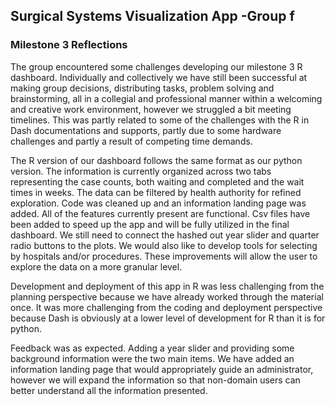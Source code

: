 ## Surgical Systems Visualization App -Group f 

### Milestone 3 Reflections
The group encountered some challenges developing our milestone 3  R dashboard.  Individually and collectively we have still been successful at making group decisions, distributing tasks, problem solving and brainstorming, all in a collegial and professional manner within a welcoming and creative work environment, however we struggled a bit meeting timelines.  This was partly related to some of the challenges with the R in Dash documentations and supports, partly due to some hardware challenges and partly a result of competing time demands. 

The R version of our dashboard follows the same format as our python version. The information is currently organized across two tabs representing the case counts, both waiting and completed and the wait times in weeks. The data can be filtered by health authority for refined exploration.  Code was cleaned up and an information landing page was added. All of the features currently present are functional. Csv files have been added to speed up the app and will be fully utilized in the final dashboard.  We still need to connect the hashed out year slider and quarter radio buttons to the plots. We would also like to develop tools for selecting by hospitals and/or procedures.  These improvements will allow the user to explore the data on a more granular level. 

Development and deployment of this app in R was less challenging from the planning perspective because we have already worked through the material once. It was more challenging from the coding and deployment perspective because Dash is obviously at a lower level of development for R than it is for python.  

Feedback was as expected.   Adding a year slider and providing some background information were the two main items.  We have added an information landing page that would appropriately guide an administrator, however we will expand the information so that non-domain users can better understand all the information presented. 